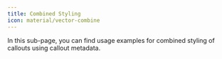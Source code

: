 ```yaml
---
title: Combined Styling
icon: material/vector-combine
---
```


In this sub-page, you can find usage examples for combined styling of callouts using callout metadata.